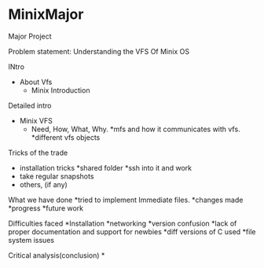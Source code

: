 MinixMajor
==========

Major Project

Problem statement: Understanding the VFS Of Minix OS

INtro
* About Vfs
	* Minix Introduction
	

Detailed intro
* Minix VFS
	* Need, How, What, Why.
*mfs and how it communicates with vfs.
*different vfs objects

Tricks of the trade
* installation tricks
	*shared folder
	*ssh into it and work
* take regular snapshots 
* others, (if any)

What we have done
*tried to implement Immediate files.
*changes made 
*progress
*future work

Difficulties faced
*Installation
	*networking
*version confusion
*lack of proper documentation and support for newbies
*diff versions of C used
*file system issues

Critical analysis(conclusion)
* 








